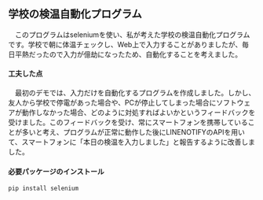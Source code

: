 ## 学校の検温自動化プログラム
　このプログラムはseleniumを使い、私が考えた学校の検温自動化プログラムです。学校で朝に体温チェックし、Web上で入力することがありましたが、毎日平熱だったので入力が億劫になったため、自動化することを考えました。
 
#### 工夫した点
　最初のデモでは、入力だけを自動化するプログラムを作成しました。しかし、友人から学校で停電があった場合や、PCが停止してしまった場合にソフトウェアが動作しなかった場合、どのように対処すればよいかというフィードバックを受けました。このフィードバックを受け、常にスマートフォンを携帯していることが多いと考え、プログラムが正常に動作した後にLINENOTIFYのAPIを用いて、スマートフォンに「本日の検温を入力しました」と報告するように改善しました。

#### 必要パッケージのインストール
```
pip install selenium

```
